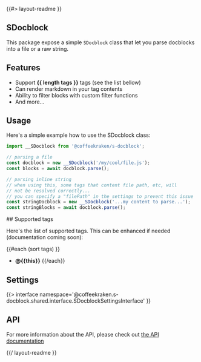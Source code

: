 <!--
/**
 * @name            README
 * @namespace       doc
 * @type            Markdown
 * @platform        md
 * @status          stable
 * @menu            Documentation           /doc/readme
 *
 * @since           2.0.0
 * @author    Olivier Bossel <olivier.bossel@gmail.com> (https://coffeekraken.io)
 */
-->

{{#> layout-readme }}

## SDocblock

This package expose a simple `SDocblock` class that let you parse docblocks into a file or a raw string.

## Features

-   Support **{{ length tags }}** tags (see the list bellow)
-   Can render markdown in your tag contents
-   Ability to filter blocks with custom filter functions
-   And more...

## Usage

Here's a simple example how to use the SDocblock class:

```js
import __SDocblock from '@coffeekraken/s-docblock';

// parsing a file
const docblock = new __SDocblock('/my/cool/file.js');
const blocks = await docblock.parse();

// parsing inline string
// when using this, some tags that content file path, etc, will
// not be resolved correctly...
// you can specify a "filePath" in the settings to prevent this issue
const stringDocblock = new __SDocblock('...my content to parse...');
const stringBlocks = await docblock.parse();
```

## Supported tags

Here's the list of supported tags. This can be enhanced if needed (documentation coming soon):

{{#each (sort tags) }}

-   **@{{this}}**
    {{/each}}

## Settings

{{> interface namespace='@coffeekraken.s-docblock.shared.interface.SDocblockSettingsInterface' }}

## API

For more information about the API, please check out [the API documentation](/api/@coffeekraken.s-config-inline-adapter.shared.SDocblock)

{{/ layout-readme }}

